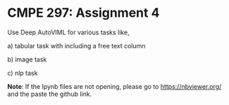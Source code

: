 # CMPE 297: Assignment 4

Use Deep AutoVIML for various tasks like,

a) tabular task with including a free text column

b) image task

c) nlp task

**Note**: If the Ipynb files are not opening, please go to https://nbviewer.org/ and the paste the github link.
